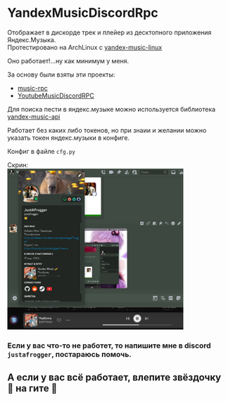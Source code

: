 # YandexMusicDiscordRpc

Отображает в дискорде трек и плейер из десктопного приложения Яндекс.Музыка. <br>
Протестировано на ArchLinux с [yandex-music-linux](https://aur.archlinux.org/packages/yandex-music)

Оно работает!...ну как минимум у меня.

За основу были взяты эти проекты:
* [music-rpc](https://github.com/bramtechs/music-rpc)
* [YoutubeMusicDiscordRPC](https://github.getafreenode.com/ludals/YoutubeMusicDiscordRPC)

Для поиска пести в яндекс.музыке можно используется библиотека 
[yandex-music-api](https://github.com/MarshalX/yandex-music-api)

Работает без каких либо токенов, но при знаии и желании можно указать токен яндекс.музыки в конфиге.

Конфиг в файле `cfg.py`

Скрин: <br>
<img alt="Example.png" width="400" src="Example.png" />

### Если у вас что-то не работет, то напишите мне в discord `justafrogger`, постараюсь помочь.

## А если у вас всё работает, влепите звёздочку 🌟 на гите 🥺 